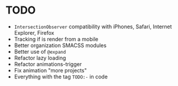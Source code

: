 # TODO
- `IntersectionObserver` compatibility with iPhones, Safari, Internet Explorer, Firefox
- Tracking if is render from a mobile
- Better organization SMACSS modules
- Better use of `@expand`
- Refactor lazy loading
- Refactor animations-trigger
- Fix animation "more projects"
- Everything with the tag `TODO:-` in code